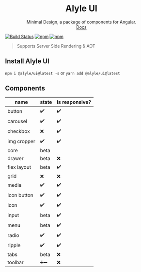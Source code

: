 <div align="center">
  <h1>Alyle UI</h1>
  Minimal Design, a package of components for Angular.
  <br/>
  <a href="https://alyle-ui.firebaseapp.com/">Docs</a>
</div>

[![Build Status](https://travis-ci.org/A-l-y-l-e/Alyle-UI.svg?branch=master)](https://travis-ci.org/A-l-y-l-e/Alyle-UI)
[![npm](https://img.shields.io/npm/v/@alyle/ui.svg?style=flat-square)](https://npmjs.com/package/@alyle/ui)
[![npm](https://img.shields.io/npm/dt/@alyle/ui.svg?style=flat-square)](https://npmjs.com/package/@alyle/ui)

> Supports Server Side Rendering & AOT

## Install Alyle UI

`npm i @alyle/ui@latest -s` or `yarn add @alyle/ui@latest`

## Components

|name|state|is responsive?|
|----|-----|--------------|
|button|:heavy_check_mark:|:heavy_check_mark:|
|carousel|:heavy_check_mark:|:heavy_check_mark:|
|checkbox|:x:|:heavy_check_mark:|
|img cropper|:heavy_check_mark:|:heavy_check_mark:|
|core|beta||
|drawer|beta|:x:|
|flex layout|beta|:heavy_check_mark:|
|grid|:x:|:x:|
|media|:heavy_check_mark:|:heavy_check_mark:|
|icon button|:heavy_check_mark:|:heavy_check_mark:|
|icon|:heavy_check_mark:|:heavy_check_mark:|
|input|beta|:heavy_check_mark:|
|menu|beta|:heavy_check_mark:|
|radio|:heavy_check_mark:|:heavy_check_mark:|
|ripple|:heavy_check_mark:|:heavy_check_mark:|
|tabs|beta|:x:|
|toolbar|➕➖ |:x:|
